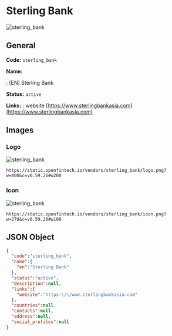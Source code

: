 
# Sterling Bank 
![sterling_bank](https://static.openfintech.io/vendors/sterling_bank/logo.png?w=400&c=v0.59.26#w200)  

## General 
 
**Code:** `sterling_bank` 
 
**Name:** 
 
:	[EN] Sterling Bank 
 
**Status:** `active` 
 
**Links:** 
: website [https://www.sterlingbankasia.com](https://www.sterlingbankasia.com) 
 

## Images 

### Logo 
 
![sterling_bank](https://static.openfintech.io/vendors/sterling_bank/logo.png?w=400&c=v0.59.26#w200)  

```
https://static.openfintech.io/vendors/sterling_bank/logo.png?w=400&c=v0.59.26#w200
```  

### Icon 
 
![sterling_bank](https://static.openfintech.io/vendors/sterling_bank/icon.png?w=278&c=v0.59.26#w100)  

```
https://static.openfintech.io/vendors/sterling_bank/icon.png?w=278&c=v0.59.26#w100
```  

## JSON Object 

```json
{
  "code":"sterling_bank",
  "name":{
    "en":"Sterling Bank"
  },
  "status":"active",
  "description":null,
  "links":{
    "website":"https:\/\/www.sterlingbankasia.com"
  },
  "countries":null,
  "contacts":null,
  "address":null,
  "social_profiles":null
}
```  
